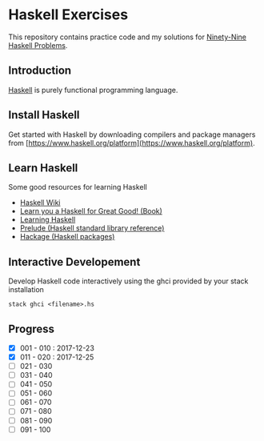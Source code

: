 # Haskell Exercises
This repository contains practice code and my solutions for [Ninety-Nine Haskell Problems](https://wiki.haskell.org/H-99:_Ninety-Nine_Haskell_Problems).

## Introduction
[Haskell](https://www.haskell.org/) is purely functional programming language.

## Install Haskell
Get started with Haskell by downloading compilers and package managers from [https://www.haskell.org/platform](https://www.haskell.org/platform).

## Learn Haskell
Some good resources for learning Haskell

* [Haskell Wiki](https://wiki.haskell.org/Haskell)
* [Learn you a Haskell for Great Good! (Book)](http://learnyouahaskell.com)
* [Learning Haskell](learn.hfm.io)
* [Prelude (Haskell standard library reference)]( https://hackage.haskell.org/package/base-4.10.1.0/docs/Prelude.html)
* [Hackage (Haskell packages)](https://hackage.haskell.org/)

## Interactive Developement
Develop Haskell code interactively using the ghci provided by your stack installation

```
stack ghci <filename>.hs
```

## Progress
- [x] 001 - 010 : 2017-12-23
- [x] 011 - 020 : 2017-12-25
- [ ] 021 - 030
- [ ] 031 - 040
- [ ] 041 - 050
- [ ] 051 - 060
- [ ] 061 - 070
- [ ] 071 - 080
- [ ] 081 - 090
- [ ] 091 - 100
